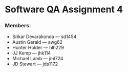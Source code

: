 # Software QA Assignment 4

### Members: 
- Srikar Devarakonda — sd1454
- Austin Gerald — awg62
- Hunter Holder — hlh229
- JJ Kemp — jhk114
- Michael Lamb — jml724
- JD Stewart — jds1172
